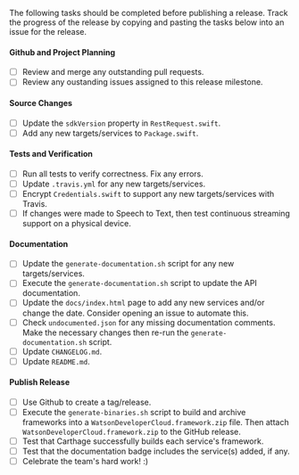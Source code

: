 The following tasks should be completed before publishing a release. Track the progress of the release by copying and pasting the tasks below into an issue for the release.

#### Github and Project Planning

- [ ] Review and merge any outstanding pull requests.
- [ ] Review any oustanding issues assigned to this release milestone.

#### Source Changes

- [ ] Update the `sdkVersion` property in `RestRequest.swift`.
- [ ] Add any new targets/services to `Package.swift`.

#### Tests and Verification

- [ ] Run all tests to verify correctness. Fix any errors.
- [ ] Update `.travis.yml` for any new targets/services.
- [ ] Encrypt `Credentials.swift` to support any new targets/services with Travis.
- [ ] If changes were made to Speech to Text, then test continuous streaming support on a physical device.

#### Documentation

- [ ] Update the `generate-documentation.sh` script for any new targets/services.
- [ ] Execute the `generate-documentation.sh` script to update the API documentation.
- [ ] Update the `docs/index.html` page to add any new services and/or change the date. Consider opening an issue to automate this. 
- [ ] Check `undocumented.json` for any missing documentation comments. Make the necessary changes then re-run the `generate-documentation.sh` script.
- [ ] Update `CHANGELOG.md`.
- [ ] Update `README.md`.

#### Publish Release

- [ ] Use Github to create a tag/release.
- [ ] Execute the `generate-binaries.sh` script to build and archive frameworks into a `WatsonDeveloperCloud.framework.zip` file. Then attach `WatsonDeveloperCloud.framework.zip` to the GitHub release.
- [ ] Test that Carthage successfully builds each service's framework.
- [ ] Test that the documentation badge includes the service(s) added, if any.
- [ ] Celebrate the team's hard work! :)

